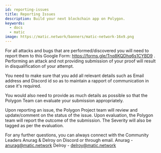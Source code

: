 ```yaml
---
id: reporting-issues
title: Reporting Issues
description: Build your next blockchain app on Polygon.
keywords:
  - docs
  - matic
image: https://matic.network/banners/matic-network-16x9.png 
---
```


For all attacks and bugs that are performed/discovered you will need to report them to this Google Form: https://forms.gle/Tnq8KQDhq6s1CYBD9 . Performing an attack and not providing submission of your proof will result in disqualification of your attempt. 

You need to make sure that you add all relevant details such as Email address and Discord id so as to maintain a rapport of communication in case it's required.

You would also need to provide as much details as possible so that the Polygon Team can evaluate your submission appropriately.

Upon reporting an issue, the Polygon Project team will review and update/comment on the status of the issue. Upon evaluation, the Polygon team will report the outcome of the submission. The Severity will also be tagged as per the evaluation.

For any further questions, you can always connect with the Community Leaders Anurag & Delroy on Discord or through email.
Anurag - anurag@matic.network
Delroy - delroy@matic.network